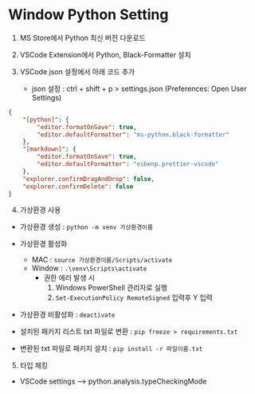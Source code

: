 # Window Python Setting

1. MS Store에서 Python 최신 버전 다운로드

2. VSCode Extension에서 Python, Black-Formatter 설치

3. VSCode json 설정에서 아래 코드 추가

   - json 설정 : ctrl + shift + p > settings.json (Preferences: Open User Settings)

```json
{
    "[python]": {
        "editor.formatOnSave": true,
        "editor.defaultFormatter": "ms-python.black-formatter"
    },
    "[markdown]": {
        "editor.formatOnSave": true,
        "editor.defaultFormatter": "esbenp.prettier-vscode"
    },
    "explorer.confirmDragAndDrop": false,
    "explorer.confirmDelete": false
}

```

4. 가상환경 사용

- 가상환경 생성 : `python -m venv 가상환경이름`

- 가상환경 활성화
    - MAC : `source 가상환경이름/Scripts/activate`
    - Window : `.\venv\Scripts\activate`
        - 권한 에러 발생 시
            1. Windows PowerShell 관리자로 실행
            2. `Set-ExecutionPolicy RemoteSigned` 입력후 Y 입력

- 가상환경 비활성화 : `deactivate`

- 설치된 패키지 리스트 txt 파일로 변환 : `pip freeze > requirements.txt`

- 변환된 txt 파일로 패키지 설치 : `pip install -r 파일이름.txt`

5. 타입 체킹

- VSCode settings --> python.analysis.typeCheckingMode 
